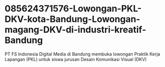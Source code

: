 # 085624371576-Lowongan-PKL-DKV-kota-Bandung-Lowongan-magang-DKV-di-industri-kreatif-Bandung
PT FS Indonesia Digital Media di Bandung membuka lowongan Praktik Kerja Lapangan (PKL) untuk siswa jurusan Desain Komunikasi Visual (DKV)
